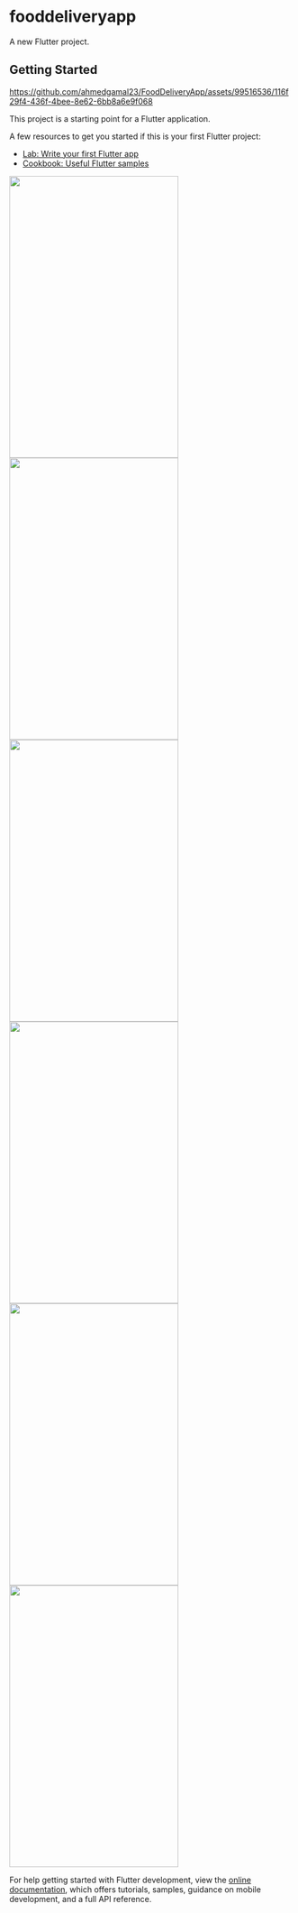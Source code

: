# fooddeliveryapp
A new Flutter project.
## Getting Started

https://github.com/ahmedgamal23/FoodDeliveryApp/assets/99516536/116f29f4-436f-4bee-8e62-6bb8a6e9f068

This project is a starting point for a Flutter application.

A few resources to get you started if this is your first Flutter project:

- [Lab: Write your first Flutter app](https://docs.flutter.dev/get-started/codelab)
- [Cookbook: Useful Flutter samples](https://docs.flutter.dev/cookbook)

<img src="https://github.com/ahmedgamal23/FoodDeliveryApp/assets/99516536/9a2b2755-0561-47d0-ae1d-0b99b8f620d3" width="300" height="500">
<img src="https://github.com/ahmedgamal23/FoodDeliveryApp/assets/99516536/04af6db2-3ed6-4cf7-a264-48408a2904c6" width="300" height="500">
<img src="https://github.com/ahmedgamal23/FoodDeliveryApp/assets/99516536/e9e84d61-399d-4003-a3f5-4e650c990adb" width="300" height="500">
<img src="https://github.com/ahmedgamal23/FoodDeliveryApp/assets/99516536/40a548f0-b1ee-46df-97e6-a8455d011087" width="300" height="500">
<img src="https://github.com/ahmedgamal23/FoodDeliveryApp/assets/99516536/05aaae1f-d4ba-4833-a079-4a61122b62a1" width="300" height="500">
<img src="https://github.com/ahmedgamal23/FoodDeliveryApp/assets/99516536/ce36837e-35cb-4fe0-ab9c-1c59f644e5ed" width="300" height="500">

For help getting started with Flutter development, view the
[online documentation](https://docs.flutter.dev/), which offers tutorials,
samples, guidance on mobile development, and a full API reference.


